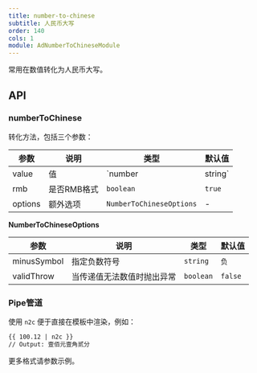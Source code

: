 ```yaml
---
title: number-to-chinese
subtitle: 人民币大写
order: 140
cols: 1
module: AdNumberToChineseModule
---
```


常用在数值转化为人民币大写。

## API

### numberToChinese

转化方法，包括三个参数：

参数 | 说明 | 类型 | 默认值
----|------|-----|------
value | 值 | `number | string` | -
rmb | 是否RMB格式 | `boolean` | `true`
options | 额外选项 | `NumberToChineseOptions` | -

**NumberToChineseOptions**

参数 | 说明 | 类型 | 默认值
----|------|-----|------
minusSymbol | 指定负数符号 | `string` | `负`
validThrow | 当传递值无法数值时抛出异常 | `boolean` | `false`

### Pipe管道

使用 `n2c` 便于直接在模板中渲染，例如：

```html
{{ 100.12 | n2c }}
// Output: 壹佰元壹角贰分
```

更多格式请参数示例。
